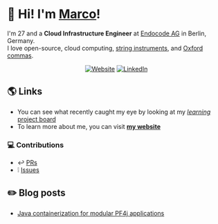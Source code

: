 # :wave: Hi! I'm [**Marco**](https://marcomicera.github.io)!

I'm 27 and a **Cloud Infrastructure Engineer** at [Endocode AG](https://github.com/endocode) in Berlin, Germany.\
I love
open-source,
cloud computing,
[string instruments](https://youtu.be/Izqz9Vm066E),
and [Oxford commas](https://en.wikipedia.org/wiki/Serial_comma).

<p align="center">
  <a href="https://marcomicera.github.io/" title="Website" target="_blank"><img src="https://img.shields.io/badge/Website-marcomicera.github.com-brightgreen?style=flat&logo=www" alt="Website"/></a>
  <!-- <a href="https://marcomicera.github.io/resume" title="Résumé" target="_blank"><img src="https://img.shields.io/badge/Résumé-marcomicera.github.com/resume-blueviolet?style=flat&logo=docusign" alt="Résumé"/></a> -->
  <a href="https://www.linkedin.com/in/marcomicera/?locale=en_US" title="LinkedIn" target="_blank"><img src="https://img.shields.io/badge/LinkedIn-marcomicera-blue?style=flat&logo=linkedin" alt="LinkedIn"/></a>
</p>


## :earth_americas: Links

- You can see what recently caught my eye by looking at my [_learning_ project board](https://github.com/users/marcomicera/projects/4)
- To learn more about me, you can visit [**my website**](https://marcomicera.github.io)

### :computer: Contributions

- :leftwards_arrow_with_hook: [PRs](https://github.com/search?q=is%3Apr+author%3Amarcomicera)
- :grey_exclamation: [Issues](https://github.com/search?q=is%3Aissue+author%3Amarcomicera)

<!-- <p align="center">
  <a href="https://github.com/marcomicera#js-contribution-activity" title="Marco's GitHub Stats" target="_blank"><img src="https://github-readme-stats.vercel.app/api?username=marcomicera&show_icons=true" alt="Marco's GitHub Stats"/></a>
</p> -->
  
## :pencil2: Blog posts

- [Java containerization for modular PF4j applications](https://www.endocode.com/blog/2021/07/23/2021-07-23-java-containerization-pf4j/)
